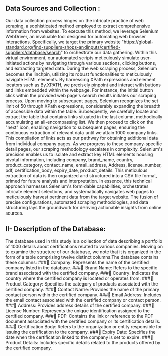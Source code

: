 ## Data Sources and Collection :
Our data collection process hinges on the intricate practice of web scraping, a sophisticated method employed to extract comprehensive information from websites. To execute this method, we
leverage Selenium WebDriver, an invaluable tool designed for automating web browser interactions. Specifically, we target the primary website "https://global-standard.org/find-suppliers-shops-andinputs/certified-suppliers/database/search" to orchestrate our data gathering. Within this virtual
environment, our automated scripts meticulously simulate user-initiated actions by navigating through various sections, clicking buttons, and extracting targeted data. During the web scraping process, Selenium becomes the linchpin, utilizing its robust functionalities to meticulously navigate HTML elements. By harnessing XPath expressions and element locators such as By.XPATH, we precisely pinpoint and interact with buttons and links embedded within the webpage. For instance, the initial button click within the provided web page's
search results initiates our scraping process. Upon moving to subsequent pages, Selenium recognizes the set limit of 50 through XPath expressions, considerably expanding the breadth of accessible data within the table. Subsequently, we carefully locate and extract the table that contains links situated in the last column, methodically
accumulating an all-encompassing list. We then proceed to click on the "next" icon, enabling navigation to subsequent pages, ensuring the continuous extraction of relevant data until we attain
1000 company links. This compilation of links acts as our pathway for obtaining additional data from individual company pages. As we progress to these company-specific detail pages, our scraping methodology escalates
in complexity. Selenium's precision enables us to isolate and extract key HTML elements housing
pivotal information, including company, brand_name, country, product_category, contact_name, email_address, Address, license_number, pdf, certification_body, expiry_date, product_details. This
meticulous extraction of data is then organized and structured into a CSV file format, primed for future analysis and interpretation. In essence, this technical approach harnesses Selenium's formidable capabilities,
orchestrates intricate element selections, and systematically navigates web pages to meticulously harvest pertinent data from the target website. The fusion of precise configurations, automated
scraping methodologies, and data structuring lays the groundwork for deriving actionable insights from online sources.
## II- Description of the Database:
The database used in this study is a collection of data describing a portfolio of 1000 details
about certifications related to various companies. Moving on to examine the structure of our
database, we note that it is organized in the form of a table comprising twelve distinct columns.The database contains these columns:
### Company: Represents the name of the certified company listed in the database.
### Brand Name: Refers to the specific brand associated with the certified company.
### Country: Indicates the country where the certified company is located or operates from.
### Product Category: Specifies the category of products associated with the certified company.
### Contact Name: Provides the name of the primary contact person within the certified
company.
### Email Address: Includes the email contact associated with the certified company or contact
person.
### Address: Provides address details of the certified company.
### License Number: Represents the unique identification assigned to the certified company.
### PDF: Contains the link or reference to the PDF document associated with the certified
company or its certification details.
### Certification Body: Refers to the organization or entity responsible for issuing the
certification to the company.
### Expiry Date: Specifies the date when the certification linked to the company is set to expire.
### Product Details: Includes specific details related to the products offered by the certified
company.
